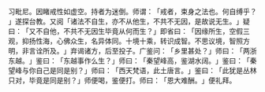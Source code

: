 习毗尼。因睹戒性如虚空。持者为迷倒。师谓：​「戒者，束身之法也。何自缚乎？​」遂探台教。又阅「诸法不自生，亦不从他生，不共不无因，是故说无生。​」疑曰：​「又不自他，不共不无因生毕竟从何而生？​」即省曰：​「因缘所生，空假三观，抑扬性海，心佛众生，名异体同。十境十乘，转识成智。不思议境，智照方明，非言诠所及。​」弃谒诸方，后至投子。广鉴问：​「乡里甚处？​」师曰：​「两浙东越。​」鉴曰：​「东越事作么生？​」师曰：​「秦望峰高，鉴湖水阔。​」鉴曰：​「秦望峰与你自己是同是别？​」师曰：​「西天梵语，此土唐言。​」鉴曰：​「此犹是丛林只对，毕竟是同是别？​」师便喝，鉴便打。师曰：​「恩大难酬。​」便礼拜。